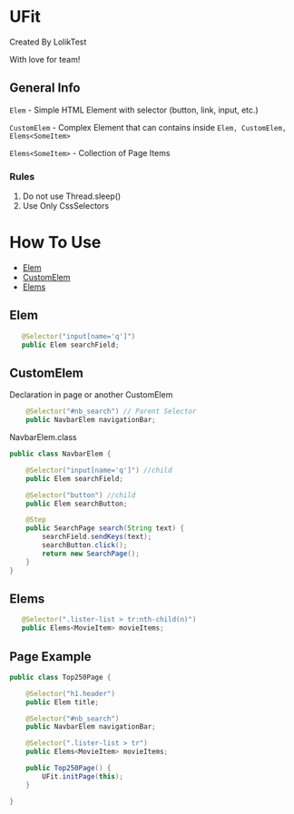 # UFit
Created By LolikTest

With love for team!



## General Info

`Elem` - Simple HTML Element with selector (button, link, input, etc.)

`CustomElem` - Complex Element that can contains inside `Elem, CustomElem, Elems<SomeItem>`

`Elems<SomeItem>` - Collection of Page Items

### Rules 

1. Do not use Thread.sleep()
2. Use Only CssSelectors


# How To Use
- [Elem](https://github.com/AlexLAA/com.loliktest.ufit "Elem")
- [CustomElem](https://github.com/AlexLAA/com.loliktest.ufit "CustomElem")
- [Elems](https://github.com/AlexLAA/com.loliktest.ufit "Elems")


## Elem

``` java
   @Selector("input[name='q']")
   public Elem searchField;
```

## CustomElem
Declaration in page or another CustomElem
``` java
    @Selector("#nb_search") // Parent Selector
    public NavbarElem navigationBar;
```
NavbarElem.class
``` java
public class NavbarElem {

    @Selector("input[name='q']") //child
    public Elem searchField;

    @Selector("button") //child
    public Elem searchButton;

    @Step
    public SearchPage search(String text) {
        searchField.sendKeys(text);
        searchButton.click();
        return new SearchPage();
    }
}
```

## Elems

``` java
   @Selector(".lister-list > tr:nth-child(n)")
   public Elems<MovieItem> movieItems;
```

## Page Example

``` java
public class Top250Page {

    @Selector("h1.header")
    public Elem title;

    @Selector("#nb_search")
    public NavbarElem navigationBar;

    @Selector(".lister-list > tr")
    public Elems<MovieItem> movieItems;

    public Top250Page() {
        UFit.initPage(this);
    }

}
```

